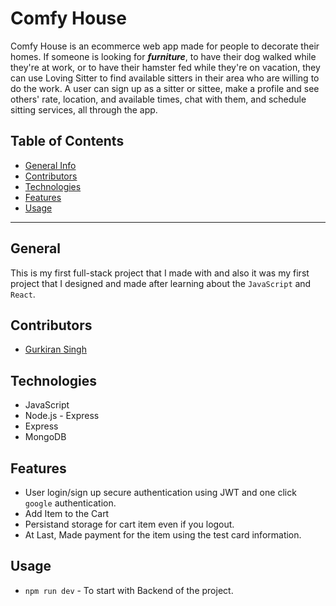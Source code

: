 # Comfy House

Comfy House is an ecommerce web app made for people to decorate their homes. If someone is looking for _**furniture**_,  to have their dog walked while they're at work, or to have their hamster fed while they're on vacation, they can use Loving Sitter to find available sitters in their area who are willing to do the work. A user can sign up as a sitter or sittee, make a profile and see others' rate, location, and available times, chat with them, and schedule sitting services, all through the app.

## Table of Contents

-   [General Info](#general)
-   [Contributors](#contributors)
-   [Technologies](#technologies)
-   [Features](#features)
-   [Usage](#usage)

---

## General

This is my first full-stack project that I made with and also it was my first project that I designed and made after learning about the `JavaScript` and `React`.

## Contributors

-   [Gurkiran Singh](https://github.com/g4rry420)

## Technologies

-   JavaScript
-   Node.js - Express
-   Express
-   MongoDB

## Features

-   User login/sign up secure authentication using JWT and one click `google` authentication.
-   Add Item to the Cart
-   Persistand storage for cart item even if you logout.
-   At Last, Made payment for the item using the test card information.

## Usage

-   `npm run dev` - To start with Backend of the project.
